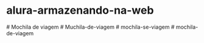 # alura-armazenando-na-web
#   M o c h i l a   d e   v i a g e m  
 #   M u c h i l a - d e - v i a g e m  
 #   m o c h i l a - s e - v i a g e m  
 #   m o c h i l a - d e - v i a g e m  
 